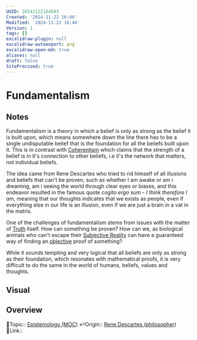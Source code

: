 ```yaml
---
UUID: 20241122164603
Created: '2024-11-22 16:46'
Modified: '2024-11-22 16:46'
Version: 1
tags: []
excalidraw-plugin: null
excalidraw-autoexport: png
excalidraw-open-md: true
aliases: null
draft: false
SiteProcssed: true
---
```

# Fundamentalism

## Notes

Fundamentalism is a theory in which a belief is only as strong as the belief it is built upon, which means somewhere down the line there has to be a single undisputable belief that is the foundation for all the beliefs built upon it. This is in contrast with [Coherentism](/notes/coherentism.md) which claims that the strength of a belief is in it's connection to other beliefs, i.e it's the network that matters, not individual beliefs.

The idea came from Rene Descartes who tried to rid himself of all illusions and beliefs that can't be proven, such as whether I am awake or am i dreaming, am i seeing the world through clear eyes or biases, and this endeavor resulted in the famous quote *cogito ergo sum* - *I think therefore I am*, meaning that our thoughts indicates that we exists as people, even if everything else in our life is an illusion, even if we are just a brain in a vat in the matrix. 

One of the challenges of fundamentalism stems from issues with the matter of [Truth](/notes/truth.md) itself. How can something be proven? How can we, as biological animals who can't escape their [Subjective Reality](/notes/subjective-reality.md) can have a guaranteed way of finding an [objective](/notes/objectivism.md) proof of something? 

While it sounds tempting and very logical that all beliefs are only as strong as their foundation, which resonates with mathematical proofs, it is very difficult to do the same in the world of humans, beliefs, values and thoughts. 

## Visual


## Overview
🔼Topic:: [Epistemology (MOC)](/mocs/epistemology-moc.md)
↩️Origin:: [Rene Descartes (philosopher)](/notes/rene-descartes-philosopher.md)
🔗Link:: 



